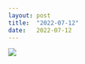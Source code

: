 ```yaml
---
layout: post
title:  "2022-07-12"
date:   2022-07-12
---
```


![]({{site.baseurl}}/assets/lazy/2022-07-12--08-12-56.jpeg)
